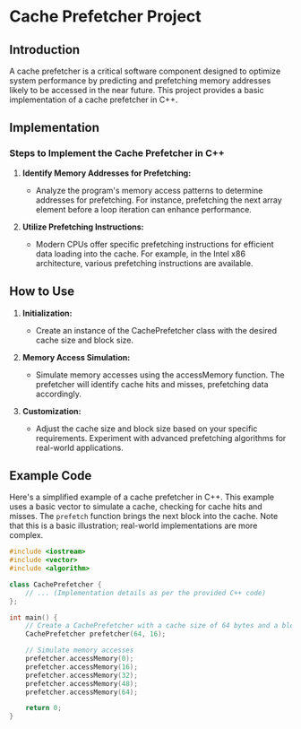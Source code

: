 # Cache Prefetcher Project

## Introduction

A cache prefetcher is a critical software component designed to optimize system performance by predicting and prefetching memory addresses likely to be accessed in the near future. This project provides a basic implementation of a cache prefetcher in C++.

## Implementation

### Steps to Implement the Cache Prefetcher in C++

1. **Identify Memory Addresses for Prefetching:**
   - Analyze the program's memory access patterns to determine addresses for prefetching. For instance, prefetching the next array element before a loop iteration can enhance performance.

2. **Utilize Prefetching Instructions:**
   - Modern CPUs offer specific prefetching instructions for efficient data loading into the cache. For example, in the Intel x86 architecture, various prefetching instructions are available.

## How to Use
1. **Initialization:**
   - Create an instance of the CachePrefetcher class with the desired cache size and block size.

2. **Memory Access Simulation:**
   - Simulate memory accesses using the accessMemory function. The prefetcher will identify cache hits and misses, prefetching data accordingly.

3. **Customization:**
   - Adjust the cache size and block size based on your specific requirements. Experiment with advanced prefetching algorithms for real-world applications.

## Example Code

Here's a simplified example of a cache prefetcher in C++. This example uses a basic vector to simulate a cache, checking for cache hits and misses. The `prefetch` function brings the next block into the cache. Note that this is a basic illustration; real-world implementations are more complex.

````cpp
#include <iostream>
#include <vector>
#include <algorithm>

class CachePrefetcher {
    // ... (Implementation details as per the provided C++ code)
};

int main() {
    // Create a CachePrefetcher with a cache size of 64 bytes and a block size of 16 bytes
    CachePrefetcher prefetcher(64, 16);

    // Simulate memory accesses
    prefetcher.accessMemory(0);
    prefetcher.accessMemory(16);
    prefetcher.accessMemory(32);
    prefetcher.accessMemory(48);
    prefetcher.accessMemory(64);

    return 0;
}
